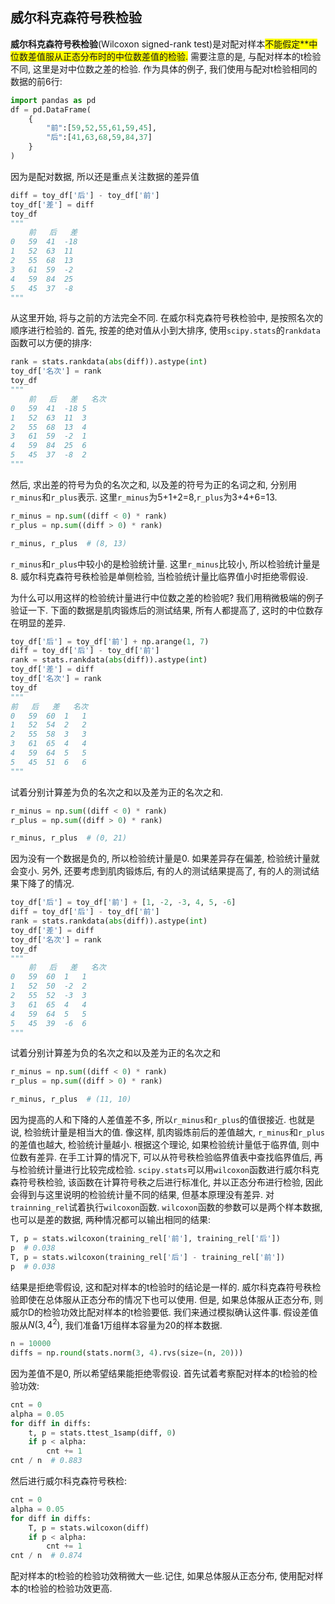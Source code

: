 ## 威尔科克森符号秩检验
**威尔科克森符号秩检验**(Wilcoxon signed-rank test)是对配对样本<font style="background: yellow">不能假定**中位数差值服从正态分布时的中位数差值的检验.</font> 需要注意的是, 与配对样本的t检验不同, 这里是对中位数之差的检验.
作为具体的例子, 我们使用与配对t检验相同的数据的前6行:
```python
import pandas as pd
df = pd.DataFrame(
    {
        "前":[59,52,55,61,59,45],
        "后":[41,63,68,59,84,37]
    }
)
```
因为是配对数据, 所以还是重点关注数据的差异值
```python
diff = toy_df['后'] - toy_df['前']
toy_df['差'] = diff
toy_df
"""
	前	后	差
0	59	41	-18
1	52	63	11
2	55	68	13
3	61	59	-2
4	59	84	25
5	45	37	-8
"""
```
从这里开始, 将与之前的方法完全不同. 在威尔科克森符号秩检验中, 是按照名次的顺序进行检验的.
首先, 按差的绝对值从小到大排序, 使用`scipy.stats`的`rankdata`函数可以方便的排序:
```python
rank = stats.rankdata(abs(diff)).astype(int)
toy_df['名次'] = rank
toy_df
"""
	前	后	差	名次
0	59	41	-18	5
1	52	63	11	3
2	55	68	13	4
3	61	59	-2	1
4	59	84	25	6
5	45	37	-8	2
"""
```
然后, 求出差的符号为负的名次之和, 以及差的符号为正的名词之和, 分别用`r_minus`和`r_plus`表示. 这里`r_minus`为5+1+2=8,`r_plus`为3+4+6=13.
```python
r_minus = np.sum((diff < 0) * rank)
r_plus = np.sum((diff > 0) * rank)

r_minus, r_plus  # (8, 13)
```

`r_minus`和`r_plus`中较小的是检验统计量. 这里`r_minus`比较小, 所以检验统计量是8. 威尔科克森符号秩检验是单侧检验, 当检验统计量比临界值小时拒绝零假设.

为什么可以用这样的检验统计量进行中位数之差的检验呢? 我们用稍微极端的例子验证一下. 下面的数据是肌肉锻炼后的测试结果, 所有人都提高了, 这时的中位数存在明显的差异.
```python
toy_df['后'] = toy_df['前'] + np.arange(1, 7)
diff = toy_df['后'] - toy_df['前']
rank = stats.rankdata(abs(diff)).astype(int)
toy_df['差'] = diff
toy_df['名次'] = rank
toy_df
"""
前	后	差	名次
0	59	60	1	1
1	52	54	2	2
2	55	58	3	3
3	61	65	4	4
4	59	64	5	5
5	45	51	6	6
"""
```
试着分别计算差为负的名次之和以及差为正的名次之和.
```python
r_minus = np.sum((diff < 0) * rank)
r_plus = np.sum((diff > 0) * rank)

r_minus, r_plus  # (0, 21)
```
因为没有一个数据是负的, 所以检验统计量是0. 如果差异存在偏差, 检验统计量就会变小.
另外, 还要考虑到肌肉锻炼后, 有的人的测试结果提高了, 有的人的测试结果下降了的情况.
```python
toy_df['后'] = toy_df['前'] + [1, -2, -3, 4, 5, -6]
diff = toy_df['后'] - toy_df['前']
rank = stats.rankdata(abs(diff)).astype(int)
toy_df['差'] = diff
toy_df['名次'] = rank
toy_df
"""
	前	后	差	名次
0	59	60	1	1
1	52	50	-2	2
2	55	52	-3	3
3	61	65	4	4
4	59	64	5	5
5	45	39	-6	6
"""
```
试着分别计算差为负的名次之和以及差为正的名次之和
```python
r_minus = np.sum((diff < 0) * rank)
r_plus = np.sum((diff > 0) * rank)

r_minus, r_plus  # (11, 10)
```
因为提高的人和下降的人差值差不多, 所以`r_minus`和`r_plus`的值很接近. 也就是说, 检验统计量是相当大的值.
像这样, 肌肉锻炼前后的差值越大, `r_minus`和`r_plus`的差值也越大, 检验统计量越小. 根据这个理论, 如果检验统计量低于临界值, 则中位数有差异.
在手工计算的情况下, 可以从符号秩检验临界值表中查找临界值后, 再与检验统计量进行比较完成检验. `scipy.stats`可以用`wilcoxon`函数进行威尔科克森符号秩检验, 该函数在计算符号秩之后进行标准化, 并以正态分布进行检验, 因此会得到与这里说明的检验统计量不同的结果, 但基本原理没有差异.
对`trainning_rel`试着执行`wilcoxon`函数. `wilcoxon`函数的参数可以是两个样本数据, 也可以是差的数据, 两种情况都可以输出相同的结果:
```python
T, p = stats.wilcoxon(training_rel['前'], training_rel['后'])
p  # 0.038
T, p = stats.wilcoxon(training_rel['后'] - training_rel['前'])
p  # 0.038
```
结果是拒绝零假设, 这和配对样本的t检验时的结论是一样的.
威尔科克森符号秩检验即使在总体服从正态分布的情况下也可以使用. 但是, 如果总体服从正态分布, 则威尔D的检验功效比配对样本的t检验要低. 我们来通过模拟确认这件事.
假设差值服从$N(3,4^2)$, 我们准备1万组样本容量为20的样本数据.
```python
n = 10000
diffs = np.round(stats.norm(3, 4).rvs(size=(n, 20)))
```
因为差值不是0, 所以希望结果能拒绝零假设. 首先试着考察配对样本的t检验的检验功效:
```python
cnt = 0
alpha = 0.05
for diff in diffs:
    t, p = stats.ttest_1samp(diff, 0)
    if p < alpha:
        cnt += 1
cnt / n  # 0.883
```
然后进行威尔科克森符号秩检:
```python
cnt = 0
alpha = 0.05
for diff in diffs:
    T, p = stats.wilcoxon(diff)
    if p < alpha:
        cnt += 1
cnt / n  # 0.874
```
配对样本的t检验的检验功效稍微大一些.记住, 如果总体服从正态分布, 使用配对样本的t检验的检验功效更高.